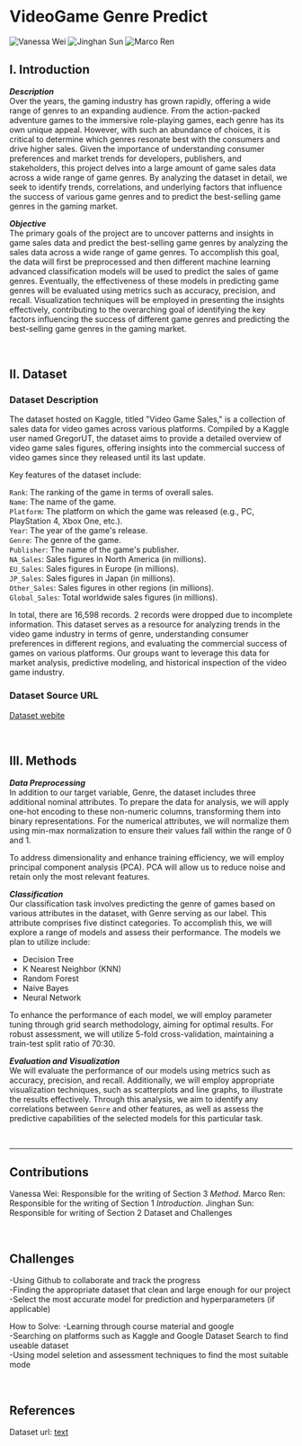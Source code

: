 # VideoGame Genre Predict
![Vanessa Wei](https://img.shields.io/static/v1?label=VanessaWei&message=Collaborator&color=blue&logo=github)
![Jinghan Sun](https://img.shields.io/static/v1?label=JinghanSun&message=Collaborator&color=blue&logo=github)
![Marco Ren](https://img.shields.io/static/v1?label=MarcoRen&message=Collaborator&color=blue&logo=github)

## I.  Introduction
***Description***   
Over the years, the gaming industry has grown rapidly, offering a wide range of genres to an expanding audience. From the action-packed adventure games to the immersive role-playing games, each genre has its own unique appeal. However, with such an abundance of choices, it is critical to determine which genres resonate best with the consumers and drive higher sales. Given the importance of understanding consumer preferences and market trends for developers, publishers, and stakeholders, this project delves into a large amount of game sales data across a wide range of game genres. By analyzing the dataset in detail, we seek to identify trends, correlations, and underlying factors that influence the success of various game genres and to predict the best-selling game genres in the gaming market.

***Objective***  
The primary goals of the project are to uncover patterns and insights in game sales data and predict the best-selling game genres by analyzing the sales data across a wide range of game genres. To accomplish this goal, the data will first be preprocessed and then different machine learning advanced classification models will be used to predict the sales of game genres. Eventually, the effectiveness of these models in predicting game genres will be evaluated using metrics such as accuracy, precision, and recall. Visualization techniques will be employed in presenting the insights effectively, contributing to the overarching goal of identifying the key factors influencing the success of different game genres and predicting the best-selling game genres in the gaming market.

</br>

## II. Dataset

### Dataset Description
The dataset hosted on Kaggle, titled "Video Game Sales," is a collection of sales data for video games across various platforms. Compiled by a Kaggle user named GregorUT, the dataset aims to provide a detailed overview of video game sales figures, offering insights into the commercial success of video games since they released until its last update.

Key features of the dataset include:

`Rank`: The ranking of the game in terms of overall sales.</br> 
`Name`: The name of the game.</br> 
`Platform`: The platform on which the game was released (e.g., PC, PlayStation 4, Xbox One, etc.).</br> 
`Year`: The year of the game's release.</br> 
`Genre`: The genre of the game.</br> 
`Publisher`: The name of the game's publisher.</br> 
`NA_Sales`: Sales figures in North America (in millions).</br> 
`EU_Sales`: Sales figures in Europe (in millions).</br> 
`JP_Sales`: Sales figures in Japan (in millions).</br> 
`Other_Sales`: Sales figures in other regions (in millions).</br> 
`Global_Sales`: Total worldwide sales figures (in millions).</br> 

In total, there are 16,598 records. 2 records were dropped due to incomplete information. This dataset serves as a resource for analyzing trends in the video game industry in terms of genre, understanding consumer preferences in different regions, and evaluating the commercial success of games on various platforms. Our groups want to leverage this data for market analysis, predictive modeling, and historical inspection of the video game industry.

### Dataset Source URL
[Dataset webite](https://www.kaggle.com/datasets/gregorut/videogamesales)

</br> 

## III. Methods
***Data Preprocessing***   
In addition to our target variable, Genre, the dataset includes three additional nominal attributes. To prepare the data for analysis, we will apply one-hot encoding to these non-numeric columns, transforming them into binary representations. For the numerical attributes, we will normalize them using min-max normalization to ensure their values fall within the range of 0 and 1.

To address dimensionality and enhance training efficiency, we will employ principal component analysis (PCA). PCA will allow us to reduce noise and retain only the most relevant features.

***Classification***  
Our classification task involves predicting the genre of games based on various attributes in the dataset, with Genre serving as our label. This attribute comprises five distinct categories. To accomplish this, we will explore a range of models and assess their performance. The models we plan to utilize include:

* Decision Tree
* K Nearest Neighbor (KNN)
* Random Forest
* Naive Bayes
* Neural Network

To enhance the performance of each model, we will employ parameter tuning through grid search methodology, aiming for optimal results. For robust assessment, we will utilize 5-fold cross-validation, maintaining a train-test split ratio of 70:30.

***Evaluation and Visualization***  
We will evaluate the performance of our models using metrics such as accuracy, precision, and recall. Additionally, we will employ appropriate visualization techniques, such as scatterplots and line graphs, to illustrate the results effectively. Through this analysis, we aim to identify any correlations between `Genre` and other features, as well as assess the predictive capabilities of the selected models for this particular task.

</br>

---
## Contributions

Vanessa Wei: Responsible for the writing of Section 3 *Method*.
Marco Ren: Responsible for the writing of Section 1 *Introduction*.
Jinghan Sun: Responsible for writing of Section 2 Dataset and Challenges

</br>

## Challenges
-Using Github to collaborate and track the progress</br> 
-Finding the appropriate dataset that clean and large enough for our project</br> 
-Select the most accurate model for prediction and hyperparameters (if applicable)</br> 

How to Solve:
-Learning through course material and google</br> 
-Searching on platforms such as Kaggle and Google Dataset Search to find useable dataset</br> 
-Using model seletion and assessment techniques to find the most suitable mode</br> 

</br> 

## References
Dataset url: [text](https://www.kaggle.com/datasets/gregorut/videogamesales)


